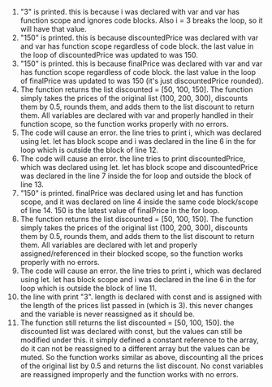1. "3" is printed. this is because i was declared with var and var has function scope and ignores code blocks. Also i = 3 breaks the loop, so it will have that value.
2. "150" is printed. this is because discountedPrice was declared with var and var has function scope regardless of code block. the last value in the loop of discountedPrice was updated to was 150.
3. "150" is printed. this is because finalPrice was declared with var and var has function scope regardless of code block. the last value in the loop of finalPrice was updated to was 150 (it's just discountedPrice rounded).
4. The function returns the list discounted = [50, 100, 150]. The function simply takes the prices of the original list (100, 200, 300), discounts them by 0.5, rounds them, and adds them to the list discount to return them. All variables are declared with var and properly handled in their function scope, so the function works properly with no errors.
5. The code will cause an error. the line tries to print i, which was declared using let. let has block scope and i was declared in the line 6 in the for loop which is outside the block of line 12.
6. The code will cause an error. the line tries to print discountedPrice, which was declared using let. let has block scope and discountedPrice was declared in the line 7 inside the for loop and outside the block of line 13.
7. "150" is printed. finalPrice was declared using let and has function scope, and it was declared on line 4 inside the same code block/scope of line 14. 150 is the latest value of finalPrice in the for loop.
8. The function returns the list discounted = [50, 100, 150]. The function simply takes the prices of the original list (100, 200, 300), discounts them by 0.5, rounds them, and adds them to the list discount to return them. All variables are declared with let and properly assigned/referenced in their blocked scope, so the function works properly with no errors.
9. The code will cause an error. the line tries to print i, which was declared using let. let has block scope and i was declared in the line 6 in the for loop which is outside the block of line 11.
10. the line with print "3". length is declared with const and is assigned with the length of the prices list passed in (which is 3). this never changes and the variable is never reassigned as it should be.
11. The function still returns the list discounted = [50, 100, 150]. the discounted list was declared with const, but the values can still be modified under this. it simply defined a constant reference to the array, do it can not be reassigned to a different array but the values can be muted. So the function works similar as above, discounting all the prices of the original list by 0.5 and returns the list discount. No const variables are reassigned improperly and the function works with no errors. 
